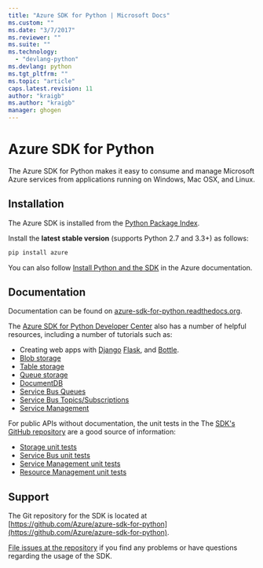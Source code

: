 ```yaml
---
title: "Azure SDK for Python | Microsoft Docs"
ms.custom: ""
ms.date: "3/7/2017"
ms.reviewer: ""
ms.suite: ""
ms.technology: 
  - "devlang-python"
ms.devlang: python
ms.tgt_pltfrm: ""
ms.topic: "article"
caps.latest.revision: 11
author: "kraigb"
ms.author: "kraigb"
manager: ghogen
---
```


# Azure SDK for Python

The Azure SDK for Python makes it easy to consume and manage Microsoft Azure services from applications running on Windows, Mac OSX, and Linux.

## Installation

The Azure SDK is installed from the [Python Package Index](https://pypi.python.org/pypi/azure).

Install the **latest stable version** (supports Python 2.7 and 3.3+) as follows:

```bash
pip install azure
```

You can also follow [Install Python and the SDK](https://azure.microsoft.com/documentation/articles/python-how-to-install/) in the Azure documentation.

## Documentation

Documentation can be found on [azure-sdk-for-python.readthedocs.org](http://azure-sdk-for-python.readthedocs.org/en/latest/index.html).

The [Azure SDK for Python Developer Center](http://azure.microsoft.com/develop/python/) also has a number of helpful resources, including a number of tutorials such as:

  - Creating web apps with [Django](https://docs.microsoft.com/azure/app-service-web/web-sites-python-create-deploy-django-app) [Flask](https://docs.microsoft.com/azure/app-service-web/web-sites-python-create-deploy-flask-app), and [Bottle](https://docs.microsoft.com/azure/app-service-web/web-sites-python-create-deploy-bottle-app).
  - [Blob storage](https://docs.microsoft.com/azure/storage/storage-python-how-to-use-blob-storage)
  - [Table storage](https://docs.microsoft.com/azure/storage/storage-python-how-to-use-table-storage)
  - [Queue storage](https://docs.microsoft.com/azure/storage/storage-python-how-to-use-queue-storage)
  - [DocumentDB](https://docs.microsoft.com/azure/documentdb/documentdb-python-application)
  - [Service Bus Queues](https://docs.microsoft.com/azure/service-bus-messaging/service-bus-python-how-to-use-queues)
  - [Service Bus Topics/Subscriptions](https://docs.microsoft.com/azure/service-bus-messaging/service-bus-python-how-to-use-topics-subscriptions)
  - [Service Management](https://docs.microsoft.com/azure/cloud-services/cloud-services-python-how-to-use-service-management)

For public APIs without documentation, the unit tests in the The [SDK's GitHub repository](https://github.com/Azure/azure-sdk-for-python) are a good source of information:

- [Storage unit tests](https://github.com/Azure/azure-storage-python/tree/master/tests)
- [Service Bus unit tests](https://github.com/Azure/azure-sdk-for-python/tree/master/azure-servicebus/tests)
- [Service Management unit tests](https://github.com/Azure/azure-sdk-for-python/tree/master/azure-servicemanagement-legacy/tests)
- [Resource Management unit tests](https://github.com/Azure/azure-sdk-for-python/tree/master/azure-mgmt/tests)

## Support

The Git repository for the SDK is located at [https://github.com/Azure/azure-sdk-for-python](https://github.com/Azure/azure-sdk-for-python).

[File issues at the repository](https://github.com/Azure/azure-sdk-for-python/issues) if you find any problems or have questions regarding the usage of the SDK.
